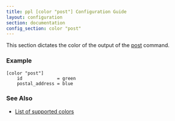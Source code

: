 ```yaml
---
title: ppl [color "post"] Configuration Guide
layout: configuration
section: documentation
config_section: color "post"
---
```


This section dictates the color of the output of the
[post](/documentation/commands/post) command.

### Example

    [color "post"]
        id             = green
        postal_address = blue

### See Also

* [List of supported colors](/documentation/configuration/color#list_of_supported_colors)

